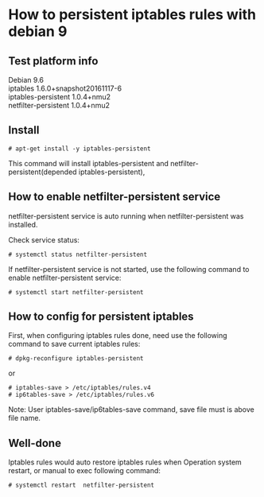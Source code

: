 # How to persistent iptables rules with debian 9 

## Test platform info 

Debian 9.6   
iptables  1.6.0+snapshot20161117-6   
iptables-persistent  1.0.4+nmu2  
netfilter-persistent  1.0.4+nmu2   

## Install 
```
# apt-get install -y iptables-persistent
```  
This command will install iptables-persistent and netfilter-persistent(depended iptables-persistent),

## How to enable netfilter-persistent service

netfilter-persistent service is auto running when netfilter-persistent was installed.

Check service status:
```
# systemctl status netfilter-persistent
```

If netfilter-persistent service is not started, use the following command to enable netfilter-persistent service:
```
# systemctl start netfilter-persistent
```

## How to config for persistent iptables

First, when configuring iptables rules done, need use the following command to save current iptables rules:
```
# dpkg-reconfigure iptables-persistent
```  

or

```
# iptables-save > /etc/iptables/rules.v4
# ip6tables-save > /etc/iptables/rules.v6
``` 
Note: User iptables-save/ip6tables-save command, save file must is above file name.

## Well-done 
Iptables rules would auto restore iptables rules when Operation system restart, or manual to exec following command:
```
# systemctl restart  netfilter-persistent
```
